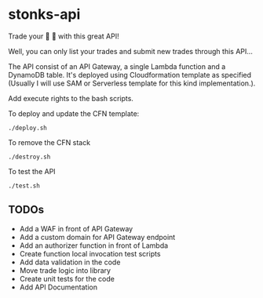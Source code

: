 # stonks-api
Trade your :gem: :raised_hands: with this great API!

Well, you can only list your trades and submit new trades through this API...

The API consist of an API Gateway, a single Lambda function and a DynamoDB table. It's deployed using Cloudformation template as specified (Usually I will use SAM or Serverless template for this kind implementation.).

Add execute rights to the bash scripts.

To deploy and update the CFN template:
```
./deploy.sh
```
To remove the CFN stack
```
./destroy.sh
```
To test the API
```
./test.sh
```

## TODOs
- Add a WAF in front of API Gateway
- Add a custom domain for API Gateway endpoint
- Add an authorizer function in front of Lambda
- Create function local invocation test scripts
- Add data validation in the code
- Move trade logic into library
- Create unit tests for the code
- Add API Documentation
